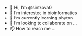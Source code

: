 - 👋 Hi, I’m @sintsova0
- 👀 I’m interested in bioinformatics
- 🌱 I’m currently learning phyton
- 💞️ I’m looking to collaborate on ...
- 📫 How to reach me ...

<!---
sintsova0/sintsova0 is a ✨ special ✨ repository because its `README.md` (this file) appears on your GitHub profile.
You can click the Preview link to take a look at your changes.
--->
